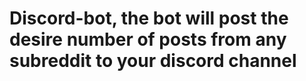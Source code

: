 # Discord-bot, the bot will post the desire number of posts from any subreddit to your discord channel
